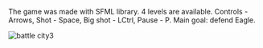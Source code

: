 The game was made with SFML library.
4 levels are available.
Controls - Arrows, Shot - Space, Big shot - LCtrl, Pause - P.
Main goal: defend Eagle.


![battle city3](https://user-images.githubusercontent.com/29663442/29412629-4299afdc-8362-11e7-87a5-bf2913be3630.png)
